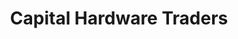 ---
title: "Capital Hardware Traders"
url: /nairobi/capital-hardware-traders/
shop: doityourself
---